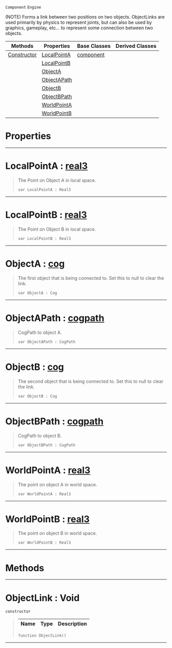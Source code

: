  `Component` `Engine`



(NOTE) Forms a link between two positions on two objects. ObjectLinks are used primarily by physics to represent joints, but can also be used by graphics, gameplay, etc... to represent some connection between two objects.

|Methods|Properties|Base Classes|Derived Classes|
|---|---|---|---|
|[ Constructor](https://github.com/zeroengineteam/ZeroDocs/blob/master/code_reference/class_reference/objectlink.markdown#objectlink-void)|[ LocalPointA](https://github.com/zeroengineteam/ZeroDocs/blob/master/code_reference/class_reference/objectlink.markdown#localpointa-zero-engine)|[component](https://github.com/zeroengineteam/ZeroDocs/blob/master/code_reference/class_reference/component.markdown)| |
| |[ LocalPointB](https://github.com/zeroengineteam/ZeroDocs/blob/master/code_reference/class_reference/objectlink.markdown#localpointb-zero-engine)| | |
| |[ ObjectA](https://github.com/zeroengineteam/ZeroDocs/blob/master/code_reference/class_reference/objectlink.markdown#objecta-zero-engine-docu)| | |
| |[ ObjectAPath](https://github.com/zeroengineteam/ZeroDocs/blob/master/code_reference/class_reference/objectlink.markdown#objectapath-zero-engine)| | |
| |[ ObjectB](https://github.com/zeroengineteam/ZeroDocs/blob/master/code_reference/class_reference/objectlink.markdown#objectb-zero-engine-docu)| | |
| |[ ObjectBPath](https://github.com/zeroengineteam/ZeroDocs/blob/master/code_reference/class_reference/objectlink.markdown#objectbpath-zero-engine)| | |
| |[ WorldPointA](https://github.com/zeroengineteam/ZeroDocs/blob/master/code_reference/class_reference/objectlink.markdown#worldpointa-zero-engine)| | |
| |[ WorldPointB](https://github.com/zeroengineteam/ZeroDocs/blob/master/code_reference/class_reference/objectlink.markdown#worldpointb-zero-engine)| | |


 #  Properties


---  
 #  LocalPointA : [real3](https://github.com/zeroengineteam/ZeroDocs/blob/master/code_reference/nada_base_types/real3.markdown)

> The Point on Object A in local space.
> ``` lang=cpp, name=Nada
> var LocalPointA : Real3


---  
 #  LocalPointB : [real3](https://github.com/zeroengineteam/ZeroDocs/blob/master/code_reference/nada_base_types/real3.markdown)

> The Point on Object B in local space.
> ``` lang=cpp, name=Nada
> var LocalPointB : Real3


---  
 #  ObjectA : [cog](https://github.com/zeroengineteam/ZeroDocs/blob/master/code_reference/class_reference/cog.markdown)

> The first object that is being connected to. Set this to null to clear the link.
> ``` lang=cpp, name=Nada
> var ObjectA : Cog


---  
 #  ObjectAPath : [cogpath](https://github.com/zeroengineteam/ZeroDocs/blob/master/code_reference/class_reference/cogpath.markdown)

> CogPath to object A.
> ``` lang=cpp, name=Nada
> var ObjectAPath : CogPath


---  
 #  ObjectB : [cog](https://github.com/zeroengineteam/ZeroDocs/blob/master/code_reference/class_reference/cog.markdown)

> The second object that is being connected to. Set this to null to clear the link.
> ``` lang=cpp, name=Nada
> var ObjectB : Cog


---  
 #  ObjectBPath : [cogpath](https://github.com/zeroengineteam/ZeroDocs/blob/master/code_reference/class_reference/cogpath.markdown)

> CogPath to object B.
> ``` lang=cpp, name=Nada
> var ObjectBPath : CogPath


---  
 #  WorldPointA : [real3](https://github.com/zeroengineteam/ZeroDocs/blob/master/code_reference/nada_base_types/real3.markdown)

> The point on object A in world space.
> ``` lang=cpp, name=Nada
> var WorldPointA : Real3


---  
 #  WorldPointB : [real3](https://github.com/zeroengineteam/ZeroDocs/blob/master/code_reference/nada_base_types/real3.markdown)

> The point on object B in world space.
> ``` lang=cpp, name=Nada
> var WorldPointB : Real3


---  
 #  Methods


---  
 #  ObjectLink : Void

 `constructor`

> 
> |Name|Type|Description|
> |---|---|---|
> ``` lang=cpp, name=Nada
> function ObjectLink()
> ``` 


---  
 

 
